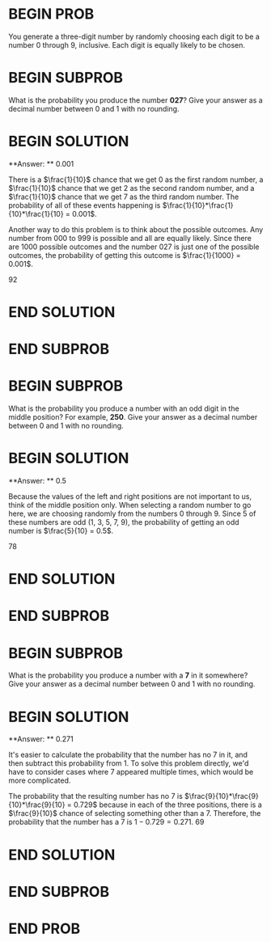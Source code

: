 # BEGIN PROB

You generate a three-digit number by randomly choosing each digit to be a number 0 through 9, inclusive. Each digit is equally likely to be chosen.

# BEGIN SUBPROB

What is the probability you produce the number **027**? Give your answer as a decimal number between 0 and 1 with no rounding.

# BEGIN SOLUTION

**Answer: ** 0.001

There is a $\frac{1}{10}$ chance that we get 0 as the first random number, a $\frac{1}{10}$ chance that we get 2 as the second random number, and a $\frac{1}{10}$ chance that we get 7 as the third random number. The probability of all of these events happening is $\frac{1}{10}*\frac{1}{10}*\frac{1}{10} = 0.001$.

Another way to do this problem is to think about the possible outcomes. Any number from 000 to 999 is possible and all are equally likely. Since there are 1000 possible outcomes and the number 027 is just one of the possible outcomes, the probability of getting this outcome is $\frac{1}{1000} = 0.001$.

<average>92</average>
# END SOLUTION

# END SUBPROB

# BEGIN SUBPROB

What is the probability you produce a number with an odd digit in the middle position? For example, **250**.  Give your answer as a decimal number between 0 and 1 with no rounding.

# BEGIN SOLUTION

**Answer: ** 0.5

Because the values of the left and right positions are not important to us, think of the middle position only. When selecting a random number to go here, we are choosing randomly from the numbers 0 through 9. Since 5 of these numbers are odd (1, 3, 5, 7, 9), the probability of getting an odd number is $\frac{5}{10} = 0.5$.

<average>78</average>
# END SOLUTION

# END SUBPROB

# BEGIN SUBPROB

What is the probability you produce a number with a **7** in it somewhere? Give your answer as a decimal number between 0 and 1 with no rounding.

# BEGIN SOLUTION

**Answer: ** 0.271

It's easier to calculate the probability that the number has no 7 in it, and then subtract this probability from 1. To solve this problem directly, we'd have to consider cases where 7 appeared multiple times, which would be more complicated.

The probability that the resulting number has no 7 is $\frac{9}{10}*\frac{9}{10}*\frac{9}{10} = 0.729$ because in each of the three positions, there is a $\frac{9}{10}$ chance of selecting something other than a 7. Therefore, the probability that the number has a 7 is $1 - 0.729 = 0.271$.
<average>69</average>
# END SOLUTION

# END SUBPROB

# END PROB